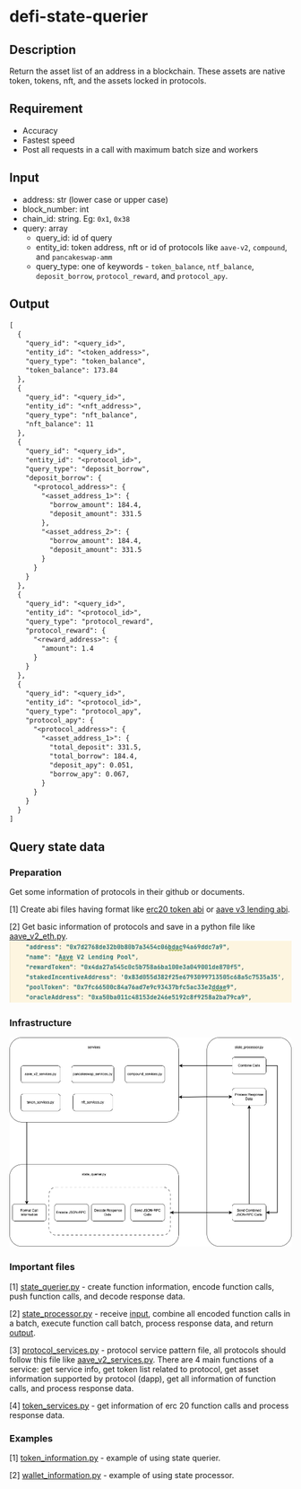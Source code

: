 # defi-state-querier

## Description
Return the asset list of an address in a blockchain. These assets are native token, tokens, nft, and the assets locked in protocols.

## Requirement
- Accuracy
- Fastest speed
- Post all requests in a call with maximum batch size and workers

## Input
- address: str (lower case or upper case)
- block_number: int
- chain_id: string. Eg: `0x1`, `0x38`
- query: array
  + query_id: id of query
  + entity_id: token address, nft or id of protocols like `aave-v2`, `compound`, and `pancakeswap-amm`
  + query_type: one of keywords - `token_balance`, `ntf_balance`, `deposit_borrow`, `protocol_reward`, and `protocol_apy`.

## Output
```
[
  {
    "query_id": "<query_id>",
    "entity_id": "<token_address>",
    "query_type": "token_balance",
    "token_balance": 173.84
  },
  {
    "query_id": "<query_id>",
    "entity_id": "<nft_address>",
    "query_type": "nft_balance",
    "nft_balance": 11
  },
  {
    "query_id": "<query_id>",
    "entity_id": "<protocol_id>",
    "query_type": "deposit_borrow",
    "deposit_borrow": {
      "<protocol_address>": {
        "<asset_address_1>": {
          "borrow_amount": 184.4,
          "deposit_amount": 331.5
        },
        "<asset_address_2>": {
          "borrow_amount": 184.4,
          "deposit_amount": 331.5
        }
      }
    }
  },
  {
    "query_id": "<query_id>",
    "entity_id": "<protocol_id>",
    "query_type": "protocol_reward",
    "protocol_reward": {
      "<reward_address>": {
        "amount": 1.4
      }
    }
  },
  {
    "query_id": "<query_id>",
    "entity_id": "<protocol_id>",
    "query_type": "protocol_apy",
    "protocol_apy": {
      "<protocol_address>": {
        "<asset_address_1>": {
          "total_deposit": 331.5,
          "total_borrow": 184.4,
          "deposit_apy": 0.051,
          "borrow_apy": 0.067,
        }
      }
    }
  }
]
```

## Query state data

### Preparation

Get some information of protocols in their github or documents.

[1] Create abi files having format like [erc20 token abi](src/defi_services/abis/token/erc20_abi.py) or [aave v3 lending abi](src/defi_services/abis/lending/aave_v3/aave_v3_lending_pool_abi.py).

[2] Get basic information of protocols and save in a python file like [aave_v2_eth.py](src/defi_services/services/lending/lending_info/ethereum/aave_v2_eth.py).
**![](images/basic_information.png)** 

### Infrastructure

**![](images/infra.drawio.png)**  

### Important files

[1] [state_querier.py](src/defi_services/jobs/queriers/state_querier.py) - create function information, encode function calls, push function calls, and decode response data.

[2] [state_processor.py](src/defi_services/jobs/processors/state_processor.py) - receive [input](#input), combine all encoded function calls in a batch, execute function call batch, process response data, and return [output](#output).

[3] [protocol_services.py](src/defi_services/services/protocol_services.py) - protocol service pattern file, all protocols should follow this file like [aave_v2_services.py](src/defi_services/services/lending/aave_v2_services.py). There are 4 main functions of a service: get service info, get token list related to protocol, get asset information supported by protocol (dapp), get all information of function calls, and process response data.

[4] [token_services.py](src/defi_services/services/token_services.py) - get information of erc 20 function calls and process response data.

### Examples
[1] [token_information.py](example/token_information.py) - example of using state querier.

[2] [wallet_information.py](example/wallet_information.py) - example of using state processor.